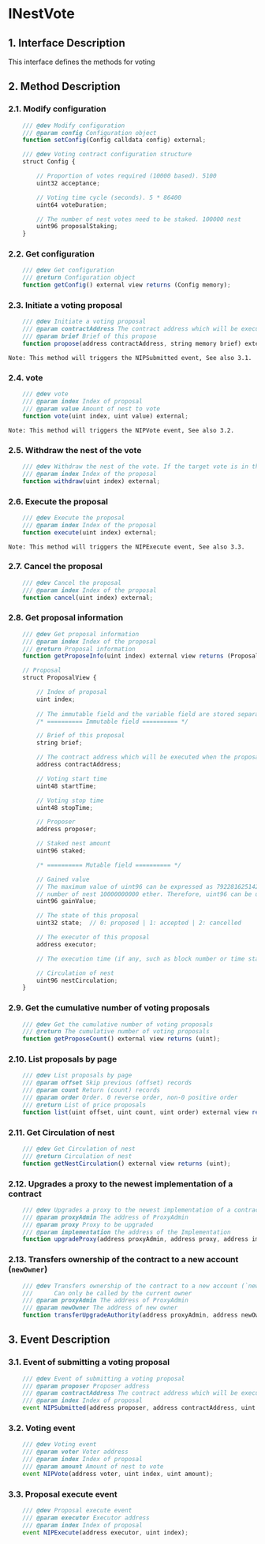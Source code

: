 # INestVote

## 1. Interface Description
   This interface defines the methods for voting

## 2. Method Description

### 2.1. Modify configuration

```javascript
    /// @dev Modify configuration
    /// @param config Configuration object
    function setConfig(Config calldata config) external;
```
```javascript
    /// @dev Voting contract configuration structure
    struct Config {

        // Proportion of votes required (10000 based). 5100
        uint32 acceptance;

        // Voting time cycle (seconds). 5 * 86400
        uint64 voteDuration;

        // The number of nest votes need to be staked. 100000 nest
        uint96 proposalStaking;
    }
```

### 2.2. Get configuration

```javascript
    /// @dev Get configuration
    /// @return Configuration object
    function getConfig() external view returns (Config memory);
```

### 2.3. Initiate a voting proposal

```javascript
    /// @dev Initiate a voting proposal
    /// @param contractAddress The contract address which will be executed when the proposal is approved. (Must implemented IVotePropose)
    /// @param brief Brief of this propose
    function propose(address contractAddress, string memory brief) external;
```
    Note: This method will triggers the NIPSubmitted event, See also 3.1.

### 2.4. vote

```javascript
    /// @dev vote
    /// @param index Index of proposal
    /// @param value Amount of nest to vote
    function vote(uint index, uint value) external;
```
    Note: This method will triggers the NIPVote event, See also 3.2.
    
### 2.5. Withdraw the nest of the vote

```javascript
    /// @dev Withdraw the nest of the vote. If the target vote is in the voting state, the corresponding number of votes will be cancelled
    /// @param index Index of the proposal
    function withdraw(uint index) external;
```

### 2.6. Execute the proposal

```javascript
    /// @dev Execute the proposal
    /// @param index Index of the proposal
    function execute(uint index) external;
```
    Note: This method will triggers the NIPExecute event, See also 3.3.

### 2.7. Cancel the proposal

```javascript
    /// @dev Cancel the proposal
    /// @param index Index of the proposal
    function cancel(uint index) external;
```

### 2.8. Get proposal information

```javascript
    /// @dev Get proposal information
    /// @param index Index of the proposal
    /// @return Proposal information
    function getProposeInfo(uint index) external view returns (ProposalView memory);
```
```javascript
    // Proposal
    struct ProposalView {

        // Index of proposal
        uint index;
        
        // The immutable field and the variable field are stored separately
        /* ========== Immutable field ========== */

        // Brief of this proposal
        string brief;

        // The contract address which will be executed when the proposal is approved. (Must implemented IVotePropose)
        address contractAddress;

        // Voting start time
        uint48 startTime;

        // Voting stop time
        uint48 stopTime;

        // Proposer
        address proposer;

        // Staked nest amount
        uint96 staked;

        /* ========== Mutable field ========== */

        // Gained value
        // The maximum value of uint96 can be expressed as 79228162514264337593543950335, which is more than the total 
        // number of nest 10000000000 ether. Therefore, uint96 can be used to express the total number of votes
        uint96 gainValue;

        // The state of this proposal
        uint32 state;  // 0: proposed | 1: accepted | 2: cancelled

        // The executor of this proposal
        address executor;

        // The execution time (if any, such as block number or time stamp) is placed in the contract and is limited by the contract itself

        // Circulation of nest
        uint96 nestCirculation;
    }
```

### 2.9. Get the cumulative number of voting proposals

```javascript
    /// @dev Get the cumulative number of voting proposals
    /// @return The cumulative number of voting proposals
    function getProposeCount() external view returns (uint);
```

### 2.10. List proposals by page

```javascript
    /// @dev List proposals by page
    /// @param offset Skip previous (offset) records
    /// @param count Return (count) records
    /// @param order Order. 0 reverse order, non-0 positive order
    /// @return List of price proposals
    function list(uint offset, uint count, uint order) external view returns (ProposalView[] memory);
```

### 2.11. Get Circulation of nest

```javascript
    /// @dev Get Circulation of nest
    /// @return Circulation of nest
    function getNestCirculation() external view returns (uint);
```

### 2.12. Upgrades a proxy to the newest implementation of a contract

```javascript
    /// @dev Upgrades a proxy to the newest implementation of a contract
    /// @param proxyAdmin The address of ProxyAdmin
    /// @param proxy Proxy to be upgraded
    /// @param implementation the address of the Implementation
    function upgradeProxy(address proxyAdmin, address proxy, address implementation) external;
```

### 2.13. Transfers ownership of the contract to a new account (`newOwner`)

```javascript
    /// @dev Transfers ownership of the contract to a new account (`newOwner`)
    ///      Can only be called by the current owner
    /// @param proxyAdmin The address of ProxyAdmin
    /// @param newOwner The address of new owner
    function transferUpgradeAuthority(address proxyAdmin, address newOwner) external;
```

## 3. Event Description

### 3.1. Event of submitting a voting proposal

```javascript 
    /// @dev Event of submitting a voting proposal
    /// @param proposer Proposer address
    /// @param contractAddress The contract address which will be executed when the proposal is approved. (Must implemented IVotePropose)
    /// @param index Index of proposal
    event NIPSubmitted(address proposer, address contractAddress, uint index);
```

### 3.2. Voting event

```javascript 
    /// @dev Voting event
    /// @param voter Voter address
    /// @param index Index of proposal
    /// @param amount Amount of nest to vote
    event NIPVote(address voter, uint index, uint amount);
```

### 3.3. Proposal execute event

```javascript 
    /// @dev Proposal execute event
    /// @param executor Executor address
    /// @param index Index of proposal
    event NIPExecute(address executor, uint index);
```
